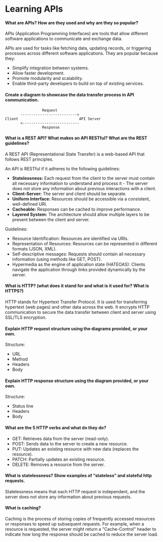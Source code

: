 # Learning APIs

#### What are APIs? How are they used and why are they so popular?

APIs (Application Programming Interfaces) are tools that allow different software applications to communicate and 
exchange data.

APIs are used for tasks like fetching data, updating records, or triggering processes across different software applications. 
They are popular because they:

* Simplify integration between systems.
* Allow faster development.
* Promote modularity and scalability.
* Enable third-party developers to build on top of existing services.

#### Create a diagram to showcase the data transfer process in API communication.
```
                 Request
       -------------------------->
Client                            API Server
       <--------------------------
                 Response
```

#### What is a REST API? What makes an API RESTful? What are the REST guidelines?

A REST API (Representational State Transfer) is a web-based API that follows REST principles. 

An API is RESTful if it adheres to the following guidelines:

* **Statelessness:** Each request from the client to the server must contain all necessary information to understand and process it -
The server does not store any information about previous interactions with a client. 
* **Client-Server:** The server and client should be separate.
* **Uniform Interface:** Resources should be accessible via a consistent, well-defined URI.
* **Cacheable:** Responses can be cached to improve performance.
* **Layered System:** The architecture should allow multiple layers to be present between the client and server.

Guidelines:

* Resource Identification: Resources are identified via URIs.
* Representation of Resources: Resources can be represented in different formats (JSON, XML).
* Self-descriptive messages: Requests should contain all necessary information (using methods like GET, POST).
* Hypermedia as the engine of application state (HATEOAS): Clients navigate the application through links provided dynamically by the server.

#### What is HTTP? (what does it stand for and what is it used for? What is HTTPS?)

HTTP stands for Hypertext Transfer Protocol. It is used for transferring hypertext (web pages) and other data across the web. 
It encrypts HTTP communication to secure the data transfer between client and server using SSL/TLS encryption.

#### Explain HTTP request structure using the diagrams provided, or your own.

Structure:
* URL
* Method
* Headers
* Body

#### Explain HTTP response structure using the diagram provided, or your own.

Structure:
* Status line
* Headers
* Body

#### What are the 5 HTTP verbs and what do they do?

* GET: Retrieves data from the server (read-only).
* POST: Sends data to the server to create a new resource.
* PUT: Updates an existing resource with new data (replaces the resource).
* PATCH: Partially updates an existing resource.
* DELETE: Removes a resource from the server.

#### What is statelessness? Show examples of “stateless” and stateful http requests.

Statelessness means that each HTTP request is independent, and the server does not store any information about previous requests.

#### What is caching?

Caching is the process of storing copies of frequently accessed resources or responses to speed up subsequent requests. 
For example, when a resource is requested, the server might return a "Cache-Control" header to indicate how long the response 
should be cached to reduce the server load.